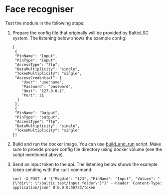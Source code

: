 # Face recogniser
Test the module in the following steps:
1. Prepare the config file that originally will be provided by BalticLSC system.
The listening below shows the example config:
    ```
    [
     {
     "PinName": "Input",
     "PinType": "input",
     "AccessType": "ftp",
     "DataMultiplicity": "single",
     "TokenMultiplicity": "single",
     "AccessCredential": {
        "User": "username",
        "Password": "password",
        "Host": "127.0.0.1",
        "Port": 21
      }
     },
     {
     "PinName": "Output",
     "PinType": "output",
     "AccessType": "ftp",
     "DataMultiplicity": "single",
     "TokenMultiplicity": "single"
    }]
    ```
2. Build and run the docker image. You can use [build_and_run](./build_and_run.sh) script. 
Make sure to provide proper config file directory using docker volume (see the script mentioned above).

3. Send an input token to the api.
The listening below shows the example token sending with the `curl` command:
    ```
    curl -X POST -d '{"MsgUid": "123", "PinName": "Input", "Values": "{\"dir\": \"/baltic_test/input_folder\"}"}' --header 'Content-Type: application/json' 0.0.0.0:56733/token
    ```
